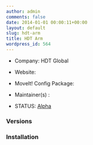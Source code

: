 ```yaml
---
author: admin
comments: false
date: 2014-01-01 00:00:11+00:00
layout: default
slug: hdt-arm
title: HDT Arm
wordpress_id: 564
---
```



	
  * Company: HDT Global

	
  * Website:

	
  * MoveIt! Config Package: 

	
  * Maintainer(s) :

	
  * STATUS: [Alpha](/about/moveit-status/#legend)




### Versions








### Installation






